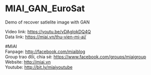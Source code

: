 # MIAI_GAN_EuroSat
Demo of recover satlelite image with GAN

Video link:  https://youtu.be/vDAgIokDQ4Q
<br>Data link: https://miai.vn/thu-vien-mi-ai/ 

#MìAI <br>
Fanpage: http://facebook.com/miaiblog<br>
Group trao đổi, chia sẻ: https://www.facebook.com/groups/miaigroup<br>
Website: http://miai.vn<br>
Youtube: http://bit.ly/miaiyoutube<br>
